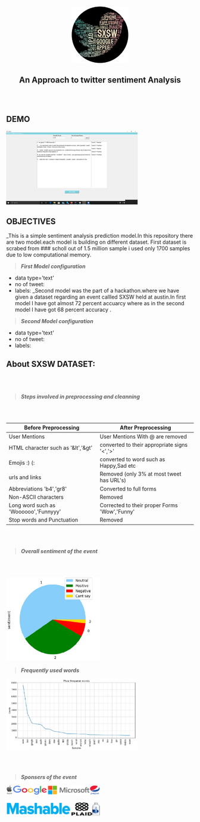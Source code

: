 <p align="center">
  <img width="30%" height="30%" src='https://github.com/RituparnaSharma/Projects/blob/master/Twitter%20comments%20Sentiment%20Analyisis/Imagses/imageonline-co-roundcorner.png'>
</p>
<p align='center'>
  <h2 align='center'>An Approach to twitter sentiment Analysis</h2>
</p>
<br>
</br>

## DEMO
<p align="left">
  <img width="70%" height="70%" src='https://github.com/RituparnaSharma/Projects/blob/master/Twitter%20comments%20Sentiment%20Analyisis/Imagses/tweet_ui.png'>
</p>

## OBJECTIVES

_This is a simple sentiment analysis prediction model.In this repository there are two model.each model is building on different dataset.
First dataset is scrabed from ### scholl out of 1.5 million sample i used only 1700 samples due to low computational memory.

> ***First Model configuration***

- data type='text'
- no of tweet:
- labels:
_Second model was the part of a hackathon.where we have given a dataset regarding an event callled SXSW held at austin.In first model I have got almost 72 percent accuarcy where as in the second model I have got 68 percent accuracy .
> ***Second Model configuration***

- data type='text'
- no of tweet:
- labels:

## About SXSW DATASET:
<br>
</br>

> ***Steps involved in preprocessing and cleanning***

<br>
</br>

Before Preprocessing |After Preprocessing|
|--------------------|-------------------|
| User Mentions       | User Mentions With @ are removed |
| HTML character such as '&lt','&gt' | converted to their appropriate signs '<','>' |
| Emojis :) (: | converted to word such as Happy,Sad etc |
| urls and links | Removed (only 3% at most tweet has URL's) |
| Abbreviations 'b4','gr8' | Converted to full forms |
| Non-ASCII characters | Removed |
| Long word such as 'Woooooo','Funnyyy' | Corrected to their proper Forms 'Wow','Funny' |
| Stop words and Punctuation | Removed |
<br>
</br>

> ***Overall sentiment of the event***
<br>
</br>
<p align="left">
  <img width="50%" height="50%" src='https://github.com/RituparnaSharma/Projects/blob/master/Twitter%20comments%20Sentiment%20Analyisis/Imagses/pi%20diagram-crop.png'>
</p>

> ***Frequently used words***
<p align="left">
  <img width="70%" height="50%" src='https://github.com/RituparnaSharma/Projects/blob/master/Twitter%20comments%20Sentiment%20Analyisis/Imagses/frequent%20words-crop.png'>
</p>
<br>
</br>

> ***Sponsers of the event***
<p align="left">
  <img width="50%" height="70%" src='https://github.com/RituparnaSharma/Projects/blob/master/Twitter%20comments%20Sentiment%20Analyisis/Imagses/imageonline-co-merged-image(1).png'>
  <br>
  </br>
  <img width="50%" height="70%" src='https://github.com/RituparnaSharma/Projects/blob/master/Twitter%20comments%20Sentiment%20Analyisis/Imagses/imageonline-co-merged-image(2).png'>

